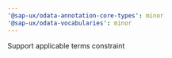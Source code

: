 ```yaml
---
'@sap-ux/odata-annotation-core-types': minor
'@sap-ux/odata-vocabularies': minor
---
```


Support applicable terms constraint
